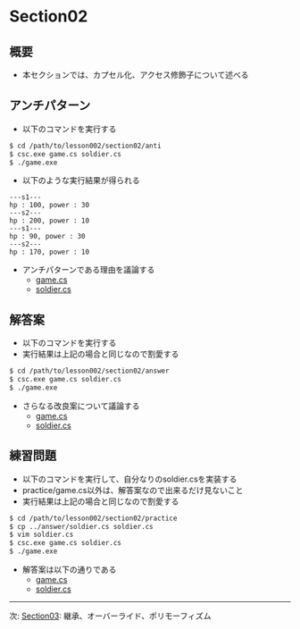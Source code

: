 # Section02

## 概要

- 本セクションでは、カプセル化、アクセス修飾子について述べる

## アンチパターン

- 以下のコマンドを実行する

```sh
$ cd /path/to/lesson002/section02/anti
$ csc.exe game.cs soldier.cs
$ ./game.exe
```

- 以下のような実行結果が得られる

```
---s1---
hp : 100, power : 30
---s2---
hp : 200, power : 10
---s1---
hp : 90, power : 30
---s2---
hp : 170, power : 10
```

- アンチパターンである理由を議論する
  - [game.cs](./anti/game.cs)
  - [soldier.cs](./anti/soldier.cs)

## 解答案

- 以下のコマンドを実行する
- 実行結果は上記の場合と同じなので割愛する

```sh
$ cd /path/to/lesson002/section02/answer
$ csc.exe game.cs soldier.cs
$ ./game.exe
```

- さらなる改良案について議論する
  - [game.cs](./answer/game.cs)
  - [soldier.cs](./answer/soldier.cs)

## 練習問題

- 以下のコマンドを実行して、自分なりのsoldier.csを実装する
- practice/game.cs以外は、解答案なので出来るだけ見ないこと
- 実行結果は上記の場合と同じなので割愛する

```sh
$ cd /path/to/lesson002/section02/practice
$ cp ../answer/soldier.cs soldier.cs
$ vim soldier.cs
$ csc.exe game.cs soldier.cs
$ ./game.exe
```

- 解答案は以下の通りである
  - [game.cs](./practice/game.cs)
  - [soldier.cs](./practice/soldier.cs)

---
次: [Section03](../section03): 継承、オーバーライド、ポリモーフィズム
